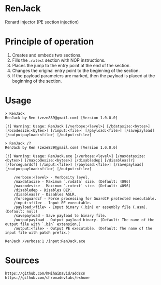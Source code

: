 # RenJack
Renard Injector (PE section injection)
# Principle of operation
1. Creates and embeds two sections.
2. Fills the `.rxtext` section with NOP instructions.
3. Places the jump to the entry point at the end of the section.
4. Changes the original entry point to the beginning of the section.
5. If the payload parameters are marked, then the payload is placed at the beginning of the section.
# Usage
```
> RenJack
RenJack by Ren (zeze839@gmail.com) [Version 1.0.0.0]

[!] Warning: Usage: RenJack [/verbose:<level>] [/bdatasize:<bytes>] [/bcodesize:<bytes>] [/input:<file>] [/payload:<file>] [/savepayload] [/outputpayload:<file>] [/output:<file>]
```
```
> RenJack /?
RenJack by Ren (zeze839@gmail.com) [Version 1.0.0.0]

[!] Warning: Usage: RenJack.exe [/verbose:<level>] [/maxdatasize:<bytes>] [/maxcodesize:<bytes>] [/disabledep] [/disableaslr] [/forceguardcf] [/input:<file>] [/payload:<file>] [/savepayload] [/outputpayload:<file>] [/output:<file>]

    /verbose:<level> - Verbosity level.
    /maxdatasize - Maximum `.rxdata` size. (Default: 4096)
    /maxcodesize - Maximum `.rxtext` size. (Default: 4096)
    /disabledep - Disables DEP.
    /disableaslr - Disables ASLR.
    /forceguardcf - Force processing for GuardCF protected executable.
    /input:<file> - Input PE executable.
    /payload:<file> - Input binary (.bin) or assembly file (.asm). (Default: null)
    /savepayload - Save payload to binary file.
    /outputpayload - Output payload binary. (Default: The name of the output file with `.bin` extension.)
    /output:<file> - Output PE executable. (Default: The name of the input file with patch prefix.)
```
```
RenJack /verbose:1 /input:RenJack.exe
```
# Sources
```
https://github.com/hMihaiDavid/addscn
https://github.com/chromadevlabs/exhume
```

